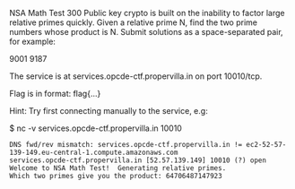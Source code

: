 NSA Math Test
300
Public key crypto is built on the inability to factor large relative primes quickly. Given a relative prime N, find the two prime numbers whose product is N. Submit solutions as a space-separated pair, for example:

9001 9187

The service is at services.opcde-ctf.propervilla.in on port 10010/tcp.

Flag is in format: flag{...}

Hint: Try first connecting manually to the service, e.g:

$ nc -v services.opcde-ctf.propervilla.in 10010

```
DNS fwd/rev mismatch: services.opcde-ctf.propervilla.in != ec2-52-57-139-149.eu-central-1.compute.amazonaws.com
services.opcde-ctf.propervilla.in [52.57.139.149] 10010 (?) open
Welcome to NSA Math Test!  Generating relative primes.
Which two primes give you the product: 64706487147923
```

